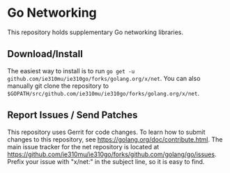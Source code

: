 # Go Networking

This repository holds supplementary Go networking libraries.

## Download/Install

The easiest way to install is to run `go get -u github.com/ie310mu/ie310go/forks/golang.org/x/net`. You can
also manually git clone the repository to `$GOPATH/src/github.com/ie310mu/ie310go/forks/golang.org/x/net`.

## Report Issues / Send Patches

This repository uses Gerrit for code changes. To learn how to submit
changes to this repository, see https://golang.org/doc/contribute.html.
The main issue tracker for the net repository is located at
https://github.com/ie310mu/ie310go/forks/github.com/golang/go/issues. Prefix your issue with "x/net:" in the
subject line, so it is easy to find.

